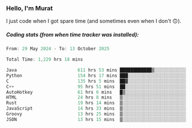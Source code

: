 ### Hello, I'm Murat

I just code when I got spare time (and sometimes even when I don't 🙃).

##### Coding stats (from when time tracker was installed):
<!--START_SECTION:wakatime-->

```cpp
From: 29 May 2024 - To: 13 October 2025

Total Time: 1,229 hrs 18 mins

Java                       611 hrs 53 mins ████████████▒░░░░░░░░░░░░   49.50 %
Python                     154 hrs 17 mins ███░░░░░░░░░░░░░░░░░░░░░░   12.48 %
C                          135 hrs 5 mins  ██▓░░░░░░░░░░░░░░░░░░░░░░   10.93 %
C++                        95 hrs 51 mins  ██░░░░░░░░░░░░░░░░░░░░░░░   07.75 %
AutoHotkey                 61 hrs 6 mins   █▒░░░░░░░░░░░░░░░░░░░░░░░   04.94 %
HTML                       24 hrs 8 mins   ▒░░░░░░░░░░░░░░░░░░░░░░░░   01.95 %
Rust                       19 hrs 14 mins  ▒░░░░░░░░░░░░░░░░░░░░░░░░   01.56 %
JavaScript                 14 hrs 33 mins  ▒░░░░░░░░░░░░░░░░░░░░░░░░   01.18 %
Groovy                     13 hrs 25 mins  ▒░░░░░░░░░░░░░░░░░░░░░░░░   01.09 %
JSON                       13 hrs 15 mins  ▒░░░░░░░░░░░░░░░░░░░░░░░░   01.07 %
```

<!--END_SECTION:wakatime-->
